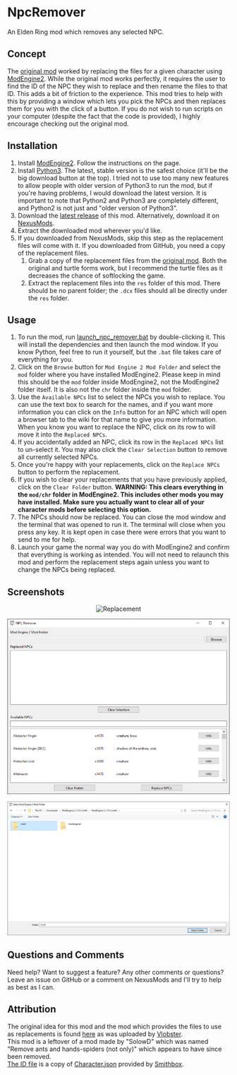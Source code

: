 # NpcRemover
An Elden Ring mod which removes any selected NPC.

## Concept
The [original mod](https://www.nexusmods.com/eldenring/mods/4392) worked by replacing the files for a given character using [ModEngine2](https://github.com/soulsmods/ModEngine2). While the original mod works perfectly, it requires the user to find the ID of the NPC they wish to replace and then rename the files to that ID. This adds a bit of friction to the experience. This mod tries to help with this by providing a window which lets you pick the NPCs and then replaces them for you with the click of a button. If you do not wish to run scripts on your computer (despite the fact that the code is provided), I highly encourage checking out the original mod.

## Installation
1. Install [ModEngine2](https://github.com/soulsmods/ModEngine2). Follow the instructions on the page.
2. Install [Python3](https://www.python.org/downloads/). The latest, stable version is the safest choice (it'll be the big download button at the top). I tried not to use too many new features to allow people with older version of Python3 to run the mod, but if you're having problems, I would download the latest version. It is important to note that Python2 and Python3 are completely different, and Python2 is not just and "older version of Python3".
3. Download the [latest release](https://github.com/kazeraniman/NpcRemover/releases) of this mod. Alternatively, download it on [NexusMods](https://www.nexusmods.com/eldenring/mods/7763).
4. Extract the downloaded mod wherever you'd like.
5. If you downloaded from NexusMods, skip this step as the replacement files will come with it. If you downloaded from GitHub, you need a copy of the replacement files.
   1. Grab a copy of the replacement files from the [original mod](https://www.nexusmods.com/eldenring/mods/4392?tab=files). Both the original and turtle forms work, but I recommend the turtle files as it decreases the chance of softlocking the game.
   2. Extract the replacement files into the `res` folder of this mod. There should be no parent folder; the `.dcx` files should all be directly under the `res` folder.

## Usage
1. To run the mod, run [launch_npc_remover.bat](launch_npc_remover.bat) by double-clicking it. This will install the dependencies and then launch the mod window. If you know Python, feel free to run it yourself, but the `.bat` file takes care of everything for you.
2. Click on the `Browse` button for `Mod Engine 2 Mod Folder` and select the `mod` folder where you have installed ModEngine2. Please keep in mind this should be the `mod` folder inside ModEngine2, not the ModEngine2 folder itself. It is also not the `chr` folder inside the `mod` folder.
3. Use the `Available NPCs` list to select the NPCs you wish to replace. You can use the text box to search for the names, and if you want more information you can click on the `Info` button for an NPC which will open a browser tab to the wiki for that name to give you more information. When you know you want to replace the NPC, click on its row to will move it into the `Replaced NPCs`.
4. If you accidentally added an NPC, click its row in the `Replaced NPCs` list to un-select it. You may also click the `Clear Selection` button to remove all currently selected NPCs.
5. Once you're happy with your replacements, click on the `Replace NPCs` button to perform the replacement.
6. If you wish to clear your replacements that you have previously applied, click on the `Clear Folder` button. **WARNING: This clears everything in the `mod/chr` folder in ModEngine2. This includes other mods you may have installed. Make sure you actually want to clear all of your character mods before selecting this option.**
7. The NPCs should now be replaced. You can close the mod window and the terminal that was opened to run it. The terminal will close when you press any key. It is kept open in case there were errors that you want to send to me for help.
8. Launch your game the normal way you do with ModEngine2 and confirm that everything is working as intended. You will not need to relaunch this mod and perform the replacement steps again unless you want to change the NPCs being replaced.

## Screenshots
<p style="text-align: center">
  <img alt="Replacement" src="img/example_replacement.png">
</p>

<p style="text-align: center">
  <img alt="Main Window" src="img/main.png">
</p>

<p style="text-align: center">
  <img alt="Selecting Mod Folder" src="img/select_mod_folder.png">
</p>

## Questions and Comments
Need help? Want to suggest a feature? Any other comments or questions? Leave an issue on GitHub or a comment on NexusMods and I'll try to help as best as I can.

## Attribution
The original idea for this mod and the mod which provides the files to use as replacements is found [here](https://www.nexusmods.com/eldenring/mods/4392) as was uploaded by [Vlobster](https://next.nexusmods.com/profile/Vlobster).  
This mod is a leftover of a mod made by "SolowD" which was named "Remove ants and hands-spiders (not only)" which appears to have since been removed.  
[The ID file](/res/ids.json) is a copy of [Character.json](https://github.com/vawser/Smithbox/blob/main/src/StudioCore/Assets/Aliases/Characters/ER/Character.json) provided by [Smithbox](https://github.com/vawser/Smithbox).
